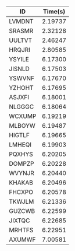 |ID|Time(s)|
|-|-|
|LVMDNT|2.19737|
|SRASMR|2.32128|
|UULTVT|2.46247|
|HRQJRI|2.80585|
|YSYILE|6.17300|
|JISNLD|6.17503|
|YSWVNF|6.17670|
|YZHOHT|6.17695|
|ASJXFI|6.18001|
|NLGGGC|6.18064|
|WCXUMP|6.19219|
|MLBOYW|6.19487|
|HIGTLF|6.19665|
|LMHEQI|6.19903|
|PQXHYS|6.20205|
|DOMPZP|6.20228|
|WVYNJR|6.20440|
|KHAKAB|6.20496|
|FHCXPO|6.20578|
|TKWJLM|6.21336|
|GUZCWB|6.22599|
|JIXTQC|6.22685|
|MRHTFS|6.22951|
|AXUMWF|7.00581|
